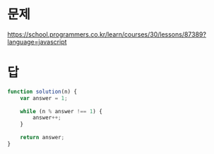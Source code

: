 # 문제
https://school.programmers.co.kr/learn/courses/30/lessons/87389?language=javascript

# 답

``` javascript
function solution(n) {
    var answer = 1;
    
    while (n % answer !== 1) {
        answer++;
    }
    
    return answer;
}
```
